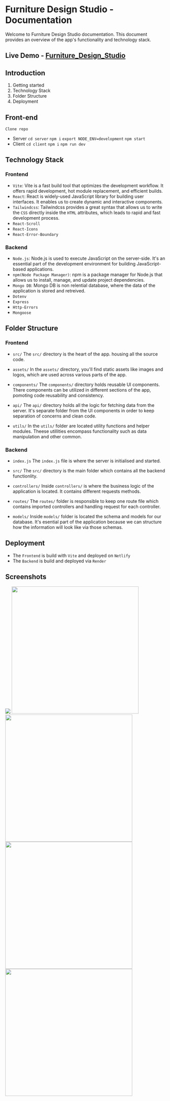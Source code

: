 # Furniture Design Studio - Documentation
Welcome to Furniture Design Studio documentation. This document provides an overview of the app's functionality and technology stack.

## Live Demo - [Furniture_Design_Studio](https://verdant-pothos-9cdb4c.netlify.app/)

## Introduction

1. Getting started
2. Technology Stack
3. Folder Structure
4. Deployment

## Front-end

`Clone repo`

- Server `cd server` `npm i` `export NODE_ENV=development` `npm start`
- Client `cd client` `npm i` `npm run dev`

## Technology Stack

### Frontend
- `Vite`: Vite is a fast build tool that optimizes the development workflow. It offers rapid development, hot module replacement, and efficient builds.
- `React`: React is widely-used JavaScript library for building user interfaces. It enables us to create dynamic and interactive components.
- `Tailwindcss`: Tailwindcss provides a great syntax that allows us to write the `CSS` directly inside the `HTML` attributes, which leads to rapid and fast development process.
- `React-Scroll`
- `React-Icons`
- `React-Error-Boundary`

### Backend
- `Node.js`: Node.js is used to execute JavaScript on the server-side. It's an essential part of the development environment for building JavaScript-based applications.
- `npm(Node Package Manager)`: npm is a package manager for Node.js that allows us to install, manage, and update project dependencies.
- `Mongo DB`: Mongo DB is non relential database, where the data of the application is stored and retreived.
- `Dotenv`
- `Express`
- `Http-Errors`
- `Mongoose`

## Folder Structure

### Frontend
- `src/`
The `src/` directory is the heart of the app. housing all the source code.

- `assets/`
In the `assets/` directory, you'll find static assets like images and logos, which are used across various parts of the app.

- `components/`
The `components/` directory holds reusable UI components. There components can be utilized in different sections of the app, pomoting code reusability and consistency.

- `api/`
The `api/` directory holds all the logic for fetching data from the server. It's separate folder from the UI components in order to keep separation of concerns and clean code.

- `utils/`
In the `utils/` folder are located utility functions and helper modules. Theese utillities encompass functionality such as data manipulation and other common.  

### Backend
- `index.js`
The `index.js` file is where the server is initialised and started.

- `src/`
The `src/` directory is the main folder which contains all the backend functionlity.

- `controllers/`
Inside `controllers/` is where the business logic of the application is located. It contains different requests methods. 

- `routes/`
The `routes/` folder is responsible to keep one route file which contains imported controllers and handling request for each controller.

- `models/`
Inside `models/` folder is located the schema and models for our database. It's esential part of the application because we can structure how the information will look like via those schemas. 


## Deployment
- The `Frontend` is build with `Vite` and deployed on `Netlify`
- The `Backend` is build and deployed via `Render`

## Screenshots 

<img src="public/../client/public/127.0.0.1_5173_%20(4).png">
<img width="400" src="public/../client/public/mobile%20(1).png">
<img width="400" src="public/../client/public/mobile%20(2).png">
<img width="400" src="public/../client/public/mobile%20(3).png">
<img width="400" src="public/../client/public/mobile%20(4).png">
